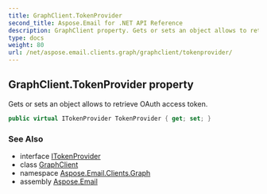 ```yaml
---
title: GraphClient.TokenProvider
second_title: Aspose.Email for .NET API Reference
description: GraphClient property. Gets or sets an object allows to retrieve OAuth access token
type: docs
weight: 80
url: /net/aspose.email.clients.graph/graphclient/tokenprovider/
---
```

## GraphClient.TokenProvider property

Gets or sets an object allows to retrieve OAuth access token.

```csharp
public virtual ITokenProvider TokenProvider { get; set; }
```

### See Also

* interface [ITokenProvider](../../../aspose.email.clients/itokenprovider/)
* class [GraphClient](../)
* namespace [Aspose.Email.Clients.Graph](../../graphclient/)
* assembly [Aspose.Email](../../../)


